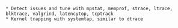 


	* Detect issues and tune with mpstat, memprof, strace, ltrace, blktrace, valgrind, latencytop, tcptrack
	* Kernel trapping with systemtap, similar to dtrace


